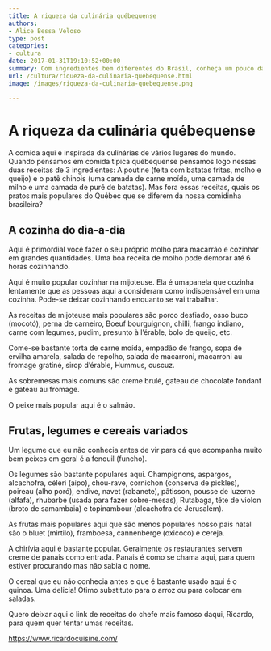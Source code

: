 ```yaml
---
title: A riqueza da culinária québequense
authors:
- Alice Bessa Veloso
type: post
categories:
- cultura
date: 2017-01-31T19:10:52+00:00
summary: Com ingredientes bem diferentes do Brasil, conheça um pouco da culinária québequense, que mistura ingredientes ricos e extremamente saborosos.
url: /cultura/riqueza-da-culinaria-quebequense.html
image: /images/riqueza-da-culinaria-quebequense.png

---
```

# A riqueza da culinária québequense

A comida aqui é inspirada da culinárias de vários lugares do mundo. Quando pensamos em comida típica québequense pensamos logo nessas duas receitas de 3 ingredientes: A poutine (feita com batatas fritas, molho e queijo) e o patê chinois (uma camada de carne moída, uma camada de milho e uma camada de purê de batatas). Mas fora essas receitas, quais os pratos mais populares do Québec que se diferem da nossa comidinha brasileira?

## A cozinha do dia-a-dia

Aqui é primordial você fazer o seu próprio molho para macarrão e cozinhar em grandes quantidades. Uma boa receita de molho pode demorar até 6 horas cozinhando.

Aqui é muito popular cozinhar na mijoteuse. Ela é umapanela que cozinha lentamente que as pessoas aqui a consideram como indispensável em uma cozinha. Pode-se deixar cozinhando enquanto se vai trabalhar.

As receitas de mijoteuse mais populares são porco desfiado, osso buco (mocotó), perna de carneiro, Boeuf bourguignon, chilli, frango indiano, carne com legumes, pudim, presunto à l&#8217;érable, bolo de queijo, etc.

Come-se bastante torta de carne moída, empadão de frango, sopa de ervilha amarela, salada de repolho, salada de macarroni, macarroni au fromage gratiné, sirop d&#8217;érable, Hummus, cuscuz.

As sobremesas mais comuns são creme brulé, gateau de chocolate fondant e gateau au fromage.

O peixe mais popular aqui é o salmão.

## Frutas, legumes e cereais variados

Um legume que eu não conhecia antes de vir para cá que acompanha muito bem peixes em geral é a fenouil (funcho).

Os legumes são bastante populares aqui. Champignons, aspargos, alcachofra, céléri (aipo), chou-rave, cornichon (conserva de pickles), poireau (alho poró), endive, navet (rabanete), pâtisson, pousse de luzerne (alfafa), rhubarbe (usada para fazer sobre-mesas), Rutabaga, tête de violon (broto de samambaia) e topinambour (alcachofra de Jerusalém).

As frutas mais populares aqui que são menos populares nosso pais natal são o bluet (mirtilo), framboesa, cannenberge (oxicoco) e cereja.

A chirívia aqui é bastante popular. Geralmente os restaurantes servem creme de panais como entrada. Panais é como se chama aqui, para quem estiver procurando mas não sabia o nome.

O cereal que eu não conhecia antes e que é bastante usado aqui é o quinoa. Uma delicia! Ótimo substituto para o arroz ou para colocar em saladas.

Quero deixar aqui o link de receitas do chefe mais famoso daqui, Ricardo, para quem quer tentar umas receitas.

<a href="https://l.facebook.com/l.php?u=https%3A%2F%2Fwww.ricardocuisine.com%2F&h=ATMYNeDeMoTbMwqLOvVTR2f4N7FOdUuJLlyvZN2lD2owdKzy5LKm5vjJ8Jq0vHZInat-X97HyfH9nubNi-pKEjSC89lle_sxQh4puNEY-_axZ7oikWTxfY3HlqtHX7cvrYeME0EquFqyp0dENClkrU9HqN9ZkO6M3YQ&enc=AZMkREGBWrJ6KqO-N10VUKvXq-cU8v8_yYNASiHvF85i09jbzN81WzbWTGmlUg2_HmKjcqggPNaabQdQty05SSC2mPfMJZhR0HuAX5a-UVMF1sqQsx8yj5PZMvtGP4oKd8_iqN3LcoO7wu6Ayt1M1oym5YzuqxV_hXgZsJ_nvE3KHw&s=1" target="_blank" rel="nofollow noopener">https://www.ricardocuisine.com/</a>